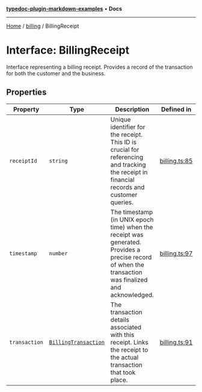[**typedoc-plugin-markdown-examples**](../../README.md) • **Docs**

***

[Home](../../README.md) / [billing](../README.md) / BillingReceipt

# Interface: BillingReceipt

Interface representing a billing receipt.
Provides a record of the transaction for both the customer and the business.

## Properties

| Property | Type | Description | Defined in |
| ------ | ------ | ------ | ------ |
| `receiptId` | `string` | Unique identifier for the receipt. This ID is crucial for referencing and tracking the receipt in financial records and customer queries. | [billing.ts:85](https://github.com/typedoc2md/typedoc-plugin-markdown-examples/blob/main/dummy-api/src/billing.ts#L85) |
| `timestamp` | `number` | The timestamp (in UNIX epoch time) when the receipt was generated. Provides a precise record of when the transaction was finalized and acknowledged. | [billing.ts:97](https://github.com/typedoc2md/typedoc-plugin-markdown-examples/blob/main/dummy-api/src/billing.ts#L97) |
| `transaction` | [`BillingTransaction`](BillingTransaction.md) | The transaction details associated with this receipt. Links the receipt to the actual transaction that took place. | [billing.ts:91](https://github.com/typedoc2md/typedoc-plugin-markdown-examples/blob/main/dummy-api/src/billing.ts#L91) |
